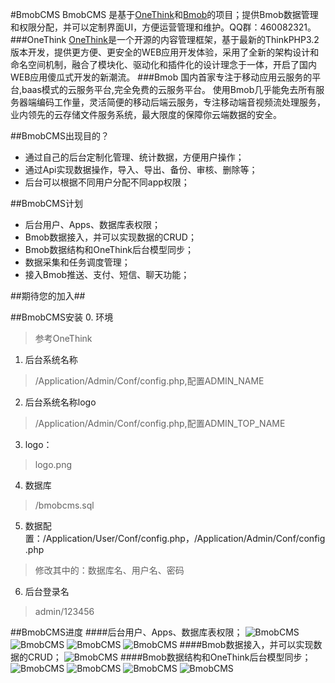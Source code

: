 #BmobCMS
BmobCMS 是基于[OneThink](http://www.onethink.cn)和[Bmob](http://www.bmob.cn)的项目；提供Bmob数据管理和权限分配，并可以定制界面UI，方便运营管理和维护。QQ群：460082321。
###OneThink
[OneThink](https://github.com/liu21st/onethink)是一个开源的内容管理框架，基于最新的ThinkPHP3.2版本开发，提供更方便、更安全的WEB应用开发体验，采用了全新的架构设计和命名空间机制，融合了模块化、驱动化和插件化的设计理念于一体，开启了国内WEB应用傻瓜式开发的新潮流。
###Bmob
国内首家专注于移动应用云服务的平台,baas模式的云服务平台,完全免费的云服务平台。
使用Bmob几乎能免去所有服务器端编码工作量，灵活简便的移动后端云服务，专注移动端音视频流处理服务，业内领先的云存储文件服务系统，最大限度的保障你云端数据的安全。

##BmobCMS出现目的？
* 通过自己的后台定制化管理、统计数据，方便用户操作；
* 通过Api实现数据操作，导入、导出、备份、审核、删除等；
* 后台可以根据不同用户分配不同app权限；

##BmobCMS计划
* 后台用户、Apps、数据库表权限；
* Bmob数据接入，并可以实现数据的CRUD；
* Bmob数据结构和OneThink后台模型同步；
* 数据采集和任务调度管理；
* 接入Bmob推送、支付、短信、聊天功能；

##期待您的加入##

##BmobCMS安装
0. 环境
>参考OneThink
1. 后台系统名称
>/Application/Admin/Conf/config.php,配置ADMIN_NAME
2. 后台系统名称logo
>/Application/Admin/Conf/config.php,配置ADMIN_TOP_NAME
3. logo：
>logo.png
4. 数据库
>/bmobcms.sql
5. 数据配置：/Application/User/Conf/config.php，/Application/Admin/Conf/config.php
>修改其中的：数据库名、用户名、密码
6. 后台登录名
>admin/123456

##BmobCMS进度
####后台用户、Apps、数据库表权限；
![BmobCMS](http://git.oschina.net/swingshi/BmobCMS/raw/master/Screen/2.png)
![BmobCMS](http://git.oschina.net/swingshi/BmobCMS/raw/master/Screen/1.png)
![BmobCMS](http://git.oschina.net/swingshi/BmobCMS/raw/master/Screen/3.png)
![BmobCMS](http://git.oschina.net/swingshi/BmobCMS/raw/master/Screen/4.png)
####Bmob数据接入，并可以实现数据的CRUD；
![BmobCMS](http://git.oschina.net/swingshi/BmobCMS/raw/master/Screen/9.png)
####Bmob数据结构和OneThink后台模型同步；
![BmobCMS](http://git.oschina.net/swingshi/BmobCMS/raw/master/Screen/5.png)
![BmobCMS](http://git.oschina.net/swingshi/BmobCMS/raw/master/Screen/6.png)
![BmobCMS](http://git.oschina.net/swingshi/BmobCMS/raw/master/Screen/7.png)
![BmobCMS](http://git.oschina.net/swingshi/BmobCMS/raw/master/Screen/10.png)



